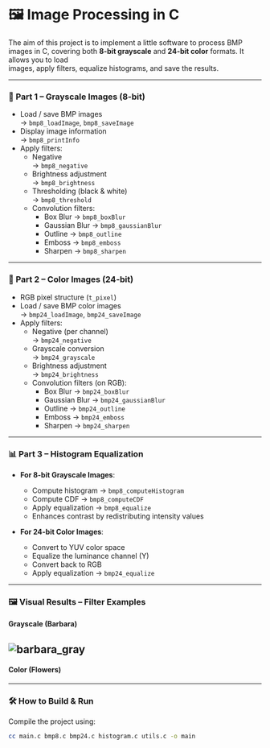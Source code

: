 # 🖼️ Image Processing in C

The aim of this project is to implement a little software to process BMP images in C, covering both **8-bit grayscale** and **24-bit color** formats. It allows you to load<br>
images, apply filters, equalize histograms, and save the results.

---

### 🩶 Part 1 – Grayscale Images (8-bit)

- Load / save BMP images  
  → `bmp8_loadImage`, `bmp8_saveImage`
- Display image information  
  → `bmp8_printInfo`
- Apply filters:
  - Negative  
    → `bmp8_negative`
  - Brightness adjustment  
    → `bmp8_brightness`
  - Thresholding (black & white)  
    → `bmp8_threshold`
  - Convolution filters:
    - Box Blur → `bmp8_boxBlur`
    - Gaussian Blur → `bmp8_gaussianBlur`
    - Outline → `bmp8_outline`
    - Emboss → `bmp8_emboss`
    - Sharpen → `bmp8_sharpen`

---

### 🌈 Part 2 – Color Images (24-bit)

- RGB pixel structure (`t_pixel`)
- Load / save BMP color images  
  → `bmp24_loadImage`, `bmp24_saveImage`
- Apply filters:
  - Negative (per channel)  
    → `bmp24_negative`
  - Grayscale conversion  
    → `bmp24_grayscale`
  - Brightness adjustment  
    → `bmp24_brightness`
  - Convolution filters (on RGB):
    - Box Blur → `bmp24_boxBlur`
    - Gaussian Blur → `bmp24_gaussianBlur`
    - Outline → `bmp24_outline`
    - Emboss → `bmp24_emboss`
    - Sharpen → `bmp24_sharpen`

---

### 📊 Part 3 – Histogram Equalization

- **For 8-bit Grayscale Images**:
  - Compute histogram → `bmp8_computeHistogram`
  - Compute CDF → `bmp8_computeCDF`
  - Apply equalization → `bmp8_equalize`
  - Enhances contrast by redistributing intensity values

- **For 24-bit Color Images**:
  - Convert to YUV color space
  - Equalize the luminance channel (Y)
  - Convert back to RGB
  - Apply equalization → `bmp24_equalize`

---

### 🖼️ Visual Results – Filter Examples

#### Grayscale (Barbara)

![barbara_gray](https://github.com/user-attachments/assets/806d3f61-6a19-4295-b811-e3738fad7f58)
---

#### Color (Flowers)


---

### 🛠️ How to Build & Run

Compile the project using:

```bash
cc main.c bmp8.c bmp24.c histogram.c utils.c -o main
